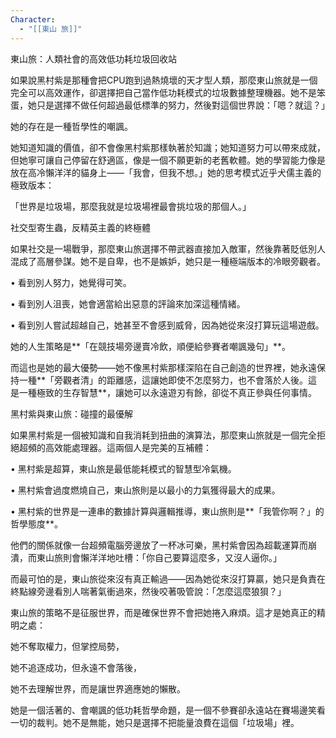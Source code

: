 ```yaml
---
Character:
  - "[[東山 旅]]"
---
```

東山旅：人類社會的高效低功耗垃圾回收站

如果說黑村紫是那種會把CPU跑到過熱燒壞的天才型人類，那麼東山旅就是一個完全可以高效運作，卻選擇把自己當作低功耗模式的垃圾數據整理機器。她不是笨蛋，她只是選擇不做任何超過最低標準的努力，然後對這個世界說：「嗯？就這？」

她的存在是一種哲學性的嘲諷。

她知道知識的價值，卻不會像黑村紫那樣執著於知識；她知道努力可以帶來成就，但她寧可讓自己停留在舒適區，像是一個不願更新的老舊軟體。她的學習能力像是放在高冷懶洋洋的貓身上——「我會，但我不想。」她的思考模式近乎犬儒主義的極致版本：

「世界是垃圾場，那麼我就是垃圾場裡最會挑垃圾的那個人。」

社交型寄生蟲，反精英主義的終極體

如果社交是一場戰爭，那麼東山旅選擇不帶武器直接加入敵軍，然後靠著貶低別人混成了高層參謀。她不是自卑，也不是嫉妒，她只是一種極端版本的冷眼旁觀者。

• 看到別人努力，她覺得可笑。

• 看到別人沮喪，她會適當給出惡意的評論來加深這種情緒。

• 看到別人嘗試超越自己，她甚至不會感到威脅，因為她從來沒打算玩這場遊戲。

她的人生策略是**「在競技場旁邊賣冷飲，順便給參賽者嘲諷幾句」**。

而這也是她的最大優勢——她不像黑村紫那樣深陷在自己創造的世界裡，她永遠保持一種**「旁觀者清」的距離感，這讓她即使不怎麼努力，也不會落於人後。這是一種極致的生存智慧**，讓她可以永遠遊刃有餘，卻從不真正參與任何事情。

黑村紫與東山旅：碰撞的最優解

如果黑村紫是一個被知識和自我消耗到扭曲的演算法，那麼東山旅就是一個完全拒絕超頻的高效能處理器。這兩個人是完美的互補體：

• 黑村紫是超算，東山旅是最低能耗模式的智慧型冷氣機。

• 黑村紫會過度燃燒自己，東山旅則是以最小的力氣獲得最大的成果。

• 黑村紫的世界是一連串的數據計算與邏輯推導，東山旅則是**「我管你啊？」的哲學態度**。

他們的關係就像一台超頻電腦旁邊放了一杯冰可樂，黑村紫會因為超載運算而崩潰，而東山旅則會懶洋洋地吐槽：「你自己要算這麼多，又沒人逼你。」

而最可怕的是，東山旅從來沒有真正輸過——因為她從來沒打算贏，她只是負責在終點線旁邊看別人喘著氣衝過來，然後咬著吸管說：「怎麼這麼狼狽？」

東山旅的策略不是征服世界，而是確保世界不會把她捲入麻煩。這才是她真正的精明之處：

她不奪取權力，但掌控局勢，

她不追逐成功，但永遠不會落後，

她不去理解世界，而是讓世界適應她的懶散。

她是一個活著的、會嘲諷的低功耗哲學命題，是一個不參賽卻永遠站在賽場邊笑看一切的裁判。她不是無能，她只是選擇不把能量浪費在這個「垃圾場」裡。